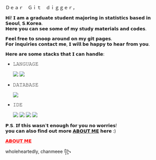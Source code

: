 Ｄｅａｒ　Ｇｉｔ　ｄｉｇｇｅｒ，

𝗛𝗶! 𝗜 𝗮𝗺 𝗮 𝗴𝗿𝗮𝗱𝘂𝗮𝘁𝗲 𝘀𝘁𝘂𝗱𝗲𝗻𝘁 𝗺𝗮𝗷𝗼𝗿𝗶𝗻𝗴 𝗶𝗻 𝘀𝘁𝗮𝘁𝗶𝘀𝘁𝗶𝗰𝘀 𝗯𝗮𝘀𝗲𝗱 𝗶𝗻 𝗦𝗲𝗼𝘂𝗹, 𝗦.𝗞𝗼𝗿𝗲𝗮.  
𝗛𝗲𝗿𝗲 𝘆𝗼𝘂 𝗰𝗮𝗻 𝘀𝗲𝗲 𝘀𝗼𝗺𝗲 𝗼𝗳 𝗺𝘆 𝘀𝘁𝘂𝗱𝘆 𝗺𝗮𝘁𝗲𝗿𝗶𝗮𝗹𝘀 𝗮𝗻𝗱 𝗰𝗼𝗱𝗲𝘀.  

𝗙𝗲𝗲𝗹 𝗳𝗿𝗲𝗲 𝘁𝗼 𝘀𝗻𝗼𝗼𝗽 𝗮𝗿𝗼𝘂𝗻𝗱 𝗼𝗻 𝗺𝘆 𝗴𝗶𝘁 𝗽𝗮𝗴𝗲𝘀.  
𝗙𝗼𝗿 𝗶𝗻𝗾𝘂𝗶𝗿𝗶𝗲𝘀 𝗰𝗼𝗻𝘁𝗮𝗰𝘁 𝗺𝗲, 𝗜 𝘄𝗶𝗹𝗹 𝗯𝗲 𝗵𝗮𝗽𝗽𝘆 𝘁𝗼 𝗵𝗲𝗮𝗿 𝗳𝗿𝗼𝗺 𝘆𝗼𝘂.  

𝗛𝗲𝗿𝗲 𝗮𝗿𝗲 𝘀𝗼𝗺𝗲 𝘀𝘁𝗮𝗰𝗸𝘀 𝘁𝗵𝗮𝘁 𝗜 𝗰𝗮𝗻 𝗵𝗮𝗻𝗱𝗹𝗲:  
  

- 𝙻𝙰𝙽𝙶𝚄𝙰𝙶𝙴      
  
  <img src="https://img.shields.io/badge/Python-3776AB?style=flat-square&logo=Python&logoColor=white"/>
  <img src="https://img.shields.io/badge/R-276DC3?style=flat-square&logo=R&logoColor=white"/>
  
- 𝙳𝙰𝚃𝙰𝙱𝙰𝚂𝙴  
  
  <img src="https://img.shields.io/badge/MySQL-4479A1?style=flat-square&logo=MySQL&logoColor=white"/>

- 𝙸𝙳𝙴   

  <img src="https://img.shields.io/badge/Jupyter-F37626?style=flat-square&logo=Jupyter&logoColor=white"/>  
  <img src="https://img.shields.io/badge/Google Colab-F9AB00?style=flat-square&logo=GoogleColab&logoColor=white"/>
  <img src="https://img.shields.io/badge/VS Code-007ACC?style=flat-square&logo=VisualStudioCode&logoColor=white"/>
  <img src="https://img.shields.io/badge/PyCharm-000000?style=flat-square&logo=PyCharm&logoColor=white"/>

  
  
  
𝗣.𝗦. 𝗜𝗳 𝘁𝗵𝗶𝘀 𝘄𝗮𝘀𝗻'𝘁 𝗲𝗻𝗼𝘂𝗴𝗵 𝗳𝗼𝗿 𝘆𝗼𝘂 𝗻𝗼 𝘄𝗼𝗿𝗿𝗶𝗲𝘀!  
𝘆𝗼𝘂 𝗰𝗮𝗻 𝗮𝗹𝘀𝗼 𝗳𝗶𝗻𝗱 𝗼𝘂𝘁 𝗺𝗼𝗿𝗲 [𝗔𝗕𝗢𝗨𝗧 𝗠𝗘](/read.cv/chanmi.yoo) 𝗵𝗲𝗿𝗲 :)  

<body>
  <a href="read.cv/chanmi.yoo" style="color: #FF0000; text-decoration: underline;text-decoration-style: dotted;">𝗔𝗕𝗢𝗨𝗧 𝗠𝗘</a>
</body>
  
  
wholeheartedly, chanmeee ꧂

<!--
<img src="https://img.shields.io/badge/R Studio-75AADB?style=flat-square&logo=RStudio&logoColor=white"/>
<img src="https://img.shields.io/badge/PyTorch-EE4C2C?style=flat-square&logo=PyTorch&logoColor=white"/> 
--> 

<!--
**chanmeee/chanmeee** is a ✨ _special_ ✨ repository because its `README.md` (this file) appears on your GitHub profile.

Here are some ideas to get you started:

- 🔭 I’m currently working on ...
- 🌱 I’m currently learning ...
- 👯 I’m looking to collaborate on ...
- 🤔 I’m looking for help with ...
- 💬 Ask me about ...
- 📫 How to reach me: ...
- 😄 Pronouns: ...
- ⚡ Fun fact: ...
-->
